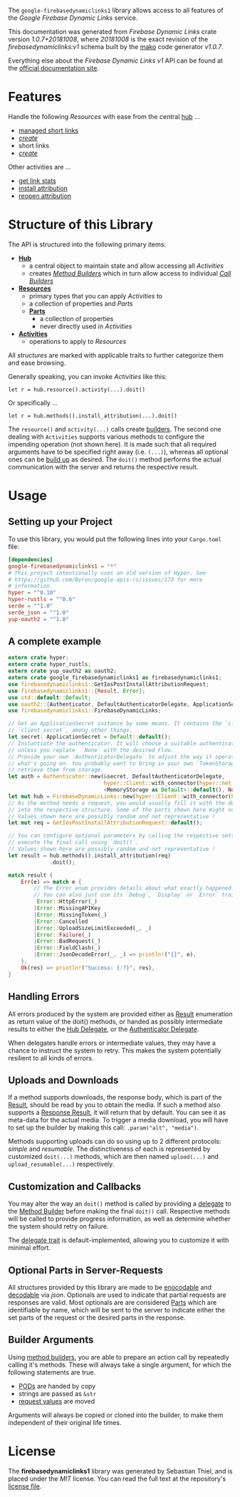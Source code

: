 <!---
DO NOT EDIT !
This file was generated automatically from 'src/mako/api/README.md.mako'
DO NOT EDIT !
-->
The `google-firebasedynamiclinks1` library allows access to all features of the *Google Firebase Dynamic Links* service.

This documentation was generated from *Firebase Dynamic Links* crate version *1.0.7+20181008*, where *20181008* is the exact revision of the *firebasedynamiclinks:v1* schema built by the [mako](http://www.makotemplates.org/) code generator *v1.0.7*.

Everything else about the *Firebase Dynamic Links* *v1* API can be found at the
[official documentation site](https://firebase.google.com/docs/dynamic-links/).
# Features

Handle the following *Resources* with ease from the central [hub](https://docs.rs/google-firebasedynamiclinks1/1.0.7+20181008/google_firebasedynamiclinks1/struct.FirebaseDynamicLinks.html) ... 

* [managed short links](https://docs.rs/google-firebasedynamiclinks1/1.0.7+20181008/google_firebasedynamiclinks1/struct.ManagedShortLink.html)
 * [*create*](https://docs.rs/google-firebasedynamiclinks1/1.0.7+20181008/google_firebasedynamiclinks1/struct.ManagedShortLinkCreateCall.html)
* short links
 * [*create*](https://docs.rs/google-firebasedynamiclinks1/1.0.7+20181008/google_firebasedynamiclinks1/struct.ShortLinkCreateCall.html)

Other activities are ...

* [get link stats](https://docs.rs/google-firebasedynamiclinks1/1.0.7+20181008/google_firebasedynamiclinks1/struct.MethodGetLinkStatCall.html)
* [install attribution](https://docs.rs/google-firebasedynamiclinks1/1.0.7+20181008/google_firebasedynamiclinks1/struct.MethodInstallAttributionCall.html)
* [reopen attribution](https://docs.rs/google-firebasedynamiclinks1/1.0.7+20181008/google_firebasedynamiclinks1/struct.MethodReopenAttributionCall.html)



# Structure of this Library

The API is structured into the following primary items:

* **[Hub](https://docs.rs/google-firebasedynamiclinks1/1.0.7+20181008/google_firebasedynamiclinks1/struct.FirebaseDynamicLinks.html)**
    * a central object to maintain state and allow accessing all *Activities*
    * creates [*Method Builders*](https://docs.rs/google-firebasedynamiclinks1/1.0.7+20181008/google_firebasedynamiclinks1/trait.MethodsBuilder.html) which in turn
      allow access to individual [*Call Builders*](https://docs.rs/google-firebasedynamiclinks1/1.0.7+20181008/google_firebasedynamiclinks1/trait.CallBuilder.html)
* **[Resources](https://docs.rs/google-firebasedynamiclinks1/1.0.7+20181008/google_firebasedynamiclinks1/trait.Resource.html)**
    * primary types that you can apply *Activities* to
    * a collection of properties and *Parts*
    * **[Parts](https://docs.rs/google-firebasedynamiclinks1/1.0.7+20181008/google_firebasedynamiclinks1/trait.Part.html)**
        * a collection of properties
        * never directly used in *Activities*
* **[Activities](https://docs.rs/google-firebasedynamiclinks1/1.0.7+20181008/google_firebasedynamiclinks1/trait.CallBuilder.html)**
    * operations to apply to *Resources*

All *structures* are marked with applicable traits to further categorize them and ease browsing.

Generally speaking, you can invoke *Activities* like this:

```Rust,ignore
let r = hub.resource().activity(...).doit()
```

Or specifically ...

```ignore
let r = hub.methods().install_attribution(...).doit()
```

The `resource()` and `activity(...)` calls create [builders][builder-pattern]. The second one dealing with `Activities` 
supports various methods to configure the impending operation (not shown here). It is made such that all required arguments have to be 
specified right away (i.e. `(...)`), whereas all optional ones can be [build up][builder-pattern] as desired.
The `doit()` method performs the actual communication with the server and returns the respective result.

# Usage

## Setting up your Project

To use this library, you would put the following lines into your `Cargo.toml` file:

```toml
[dependencies]
google-firebasedynamiclinks1 = "*"
# This project intentionally uses an old version of Hyper. See
# https://github.com/Byron/google-apis-rs/issues/173 for more
# information.
hyper = "^0.10"
hyper-rustls = "^0.6"
serde = "^1.0"
serde_json = "^1.0"
yup-oauth2 = "^1.0"
```

## A complete example

```Rust
extern crate hyper;
extern crate hyper_rustls;
extern crate yup_oauth2 as oauth2;
extern crate google_firebasedynamiclinks1 as firebasedynamiclinks1;
use firebasedynamiclinks1::GetIosPostInstallAttributionRequest;
use firebasedynamiclinks1::{Result, Error};
use std::default::Default;
use oauth2::{Authenticator, DefaultAuthenticatorDelegate, ApplicationSecret, MemoryStorage};
use firebasedynamiclinks1::FirebaseDynamicLinks;

// Get an ApplicationSecret instance by some means. It contains the `client_id` and 
// `client_secret`, among other things.
let secret: ApplicationSecret = Default::default();
// Instantiate the authenticator. It will choose a suitable authentication flow for you, 
// unless you replace  `None` with the desired Flow.
// Provide your own `AuthenticatorDelegate` to adjust the way it operates and get feedback about 
// what's going on. You probably want to bring in your own `TokenStorage` to persist tokens and
// retrieve them from storage.
let auth = Authenticator::new(&secret, DefaultAuthenticatorDelegate,
                              hyper::Client::with_connector(hyper::net::HttpsConnector::new(hyper_rustls::TlsClient::new())),
                              <MemoryStorage as Default>::default(), None);
let mut hub = FirebaseDynamicLinks::new(hyper::Client::with_connector(hyper::net::HttpsConnector::new(hyper_rustls::TlsClient::new())), auth);
// As the method needs a request, you would usually fill it with the desired information
// into the respective structure. Some of the parts shown here might not be applicable !
// Values shown here are possibly random and not representative !
let mut req = GetIosPostInstallAttributionRequest::default();

// You can configure optional parameters by calling the respective setters at will, and
// execute the final call using `doit()`.
// Values shown here are possibly random and not representative !
let result = hub.methods().install_attribution(req)
             .doit();

match result {
    Err(e) => match e {
        // The Error enum provides details about what exactly happened.
        // You can also just use its `Debug`, `Display` or `Error` traits
         Error::HttpError(_)
        |Error::MissingAPIKey
        |Error::MissingToken(_)
        |Error::Cancelled
        |Error::UploadSizeLimitExceeded(_, _)
        |Error::Failure(_)
        |Error::BadRequest(_)
        |Error::FieldClash(_)
        |Error::JsonDecodeError(_, _) => println!("{}", e),
    },
    Ok(res) => println!("Success: {:?}", res),
}

```
## Handling Errors

All errors produced by the system are provided either as [Result](https://docs.rs/google-firebasedynamiclinks1/1.0.7+20181008/google_firebasedynamiclinks1/enum.Result.html) enumeration as return value of 
the doit() methods, or handed as possibly intermediate results to either the 
[Hub Delegate](https://docs.rs/google-firebasedynamiclinks1/1.0.7+20181008/google_firebasedynamiclinks1/trait.Delegate.html), or the [Authenticator Delegate](https://docs.rs/yup-oauth2/*/yup_oauth2/trait.AuthenticatorDelegate.html).

When delegates handle errors or intermediate values, they may have a chance to instruct the system to retry. This 
makes the system potentially resilient to all kinds of errors.

## Uploads and Downloads
If a method supports downloads, the response body, which is part of the [Result](https://docs.rs/google-firebasedynamiclinks1/1.0.7+20181008/google_firebasedynamiclinks1/enum.Result.html), should be
read by you to obtain the media.
If such a method also supports a [Response Result](https://docs.rs/google-firebasedynamiclinks1/1.0.7+20181008/google_firebasedynamiclinks1/trait.ResponseResult.html), it will return that by default.
You can see it as meta-data for the actual media. To trigger a media download, you will have to set up the builder by making
this call: `.param("alt", "media")`.

Methods supporting uploads can do so using up to 2 different protocols: 
*simple* and *resumable*. The distinctiveness of each is represented by customized 
`doit(...)` methods, which are then named `upload(...)` and `upload_resumable(...)` respectively.

## Customization and Callbacks

You may alter the way an `doit()` method is called by providing a [delegate](https://docs.rs/google-firebasedynamiclinks1/1.0.7+20181008/google_firebasedynamiclinks1/trait.Delegate.html) to the 
[Method Builder](https://docs.rs/google-firebasedynamiclinks1/1.0.7+20181008/google_firebasedynamiclinks1/trait.CallBuilder.html) before making the final `doit()` call. 
Respective methods will be called to provide progress information, as well as determine whether the system should 
retry on failure.

The [delegate trait](https://docs.rs/google-firebasedynamiclinks1/1.0.7+20181008/google_firebasedynamiclinks1/trait.Delegate.html) is default-implemented, allowing you to customize it with minimal effort.

## Optional Parts in Server-Requests

All structures provided by this library are made to be [enocodable](https://docs.rs/google-firebasedynamiclinks1/1.0.7+20181008/google_firebasedynamiclinks1/trait.RequestValue.html) and 
[decodable](https://docs.rs/google-firebasedynamiclinks1/1.0.7+20181008/google_firebasedynamiclinks1/trait.ResponseResult.html) via *json*. Optionals are used to indicate that partial requests are responses 
are valid.
Most optionals are are considered [Parts](https://docs.rs/google-firebasedynamiclinks1/1.0.7+20181008/google_firebasedynamiclinks1/trait.Part.html) which are identifiable by name, which will be sent to 
the server to indicate either the set parts of the request or the desired parts in the response.

## Builder Arguments

Using [method builders](https://docs.rs/google-firebasedynamiclinks1/1.0.7+20181008/google_firebasedynamiclinks1/trait.CallBuilder.html), you are able to prepare an action call by repeatedly calling it's methods.
These will always take a single argument, for which the following statements are true.

* [PODs][wiki-pod] are handed by copy
* strings are passed as `&str`
* [request values](https://docs.rs/google-firebasedynamiclinks1/1.0.7+20181008/google_firebasedynamiclinks1/trait.RequestValue.html) are moved

Arguments will always be copied or cloned into the builder, to make them independent of their original life times.

[wiki-pod]: http://en.wikipedia.org/wiki/Plain_old_data_structure
[builder-pattern]: http://en.wikipedia.org/wiki/Builder_pattern
[google-go-api]: https://github.com/google/google-api-go-client

# License
The **firebasedynamiclinks1** library was generated by Sebastian Thiel, and is placed 
under the *MIT* license.
You can read the full text at the repository's [license file][repo-license].

[repo-license]: https://github.com/Byron/google-apis-rsblob/master/LICENSE.md
